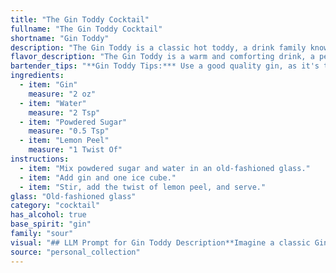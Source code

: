 ```yaml
---
title: "The Gin Toddy Cocktail"
fullname: "The Gin Toddy Cocktail"
shortname: "Gin Toddy"
description: "The Gin Toddy is a classic hot toddy, a drink family known for warming comfort. Its origins are unclear, but likely arose in the 18th century as a way to soothe colds and ailments with gin, sugar, and lemon's citrus. "
flavor_description: "The Gin Toddy is a warm and comforting drink, a perfect remedy for a chilly evening. The juniper-forward gin is softened by the sweetness of powdered sugar and the brightness of lemon, creating a balanced flavor profile. The water acts as a bridge, allowing the flavors to meld together, resulting in a soothing and revitalizing experience. It's a classic for a reason! "
bartender_tips: "**Gin Toddy Tips:*** Use a good quality gin, as it's the star of the show.* Dissolve the sugar completely in hot water before adding the gin to avoid a grainy texture.* Add the lemon peel last for a burst of citrus aroma.* Garnish with a lemon twist for visual appeal.* Serve hot in a mug or heatproof glass.* Adjust sweetness to your preference. "
ingredients:
  - item: "Gin"
    measure: "2 oz"
  - item: "Water"
    measure: "2 Tsp"
  - item: "Powdered Sugar"
    measure: "0.5 Tsp"
  - item: "Lemon Peel"
    measure: "1 Twist Of"
instructions:
  - item: "Mix powdered sugar and water in an old-fashioned glass."
  - item: "Add gin and one ice cube."
  - item: "Stir, add the twist of lemon peel, and serve."
glass: "Old-fashioned glass"
category: "cocktail"
has_alcohol: true
base_spirit: "gin"
family: "sour"
visual: "## LLM Prompt for Gin Toddy Description**Imagine a classic Gin Toddy, a comforting warm drink perfect for a chilly evening.****Describe its appearance, focusing on the following aspects:*** **Color:** Is it a clear, pale yellow, or a slightly cloudy hue? Does it have any shimmering or iridescent qualities? * **Clarity:** Is it crystal clear, slightly cloudy, or a bit hazy?* **Texture:** How does the drink appear? Is it smooth, slightly viscous, or does it have any noticeable texture?* **Garnish:** Describe the lemon peel. Is it a spiral, a twist, or a thin slice? What color is it, and how does it add to the visual appeal of the drink?* **Steaming:** Is there a delicate wisp of steam rising from the drink? What effect does this have on the overall visual appeal?**Bonus:** Include any other visual details that contribute to the overall impression of the Gin Toddy, such as the glass it's served in, the presence of ice, or any other garnishes. **Output:** A vivid and detailed description of the Gin Toddy's appearance, capturing its comforting and inviting qualities. "
source: "personal_collection"
---
```



